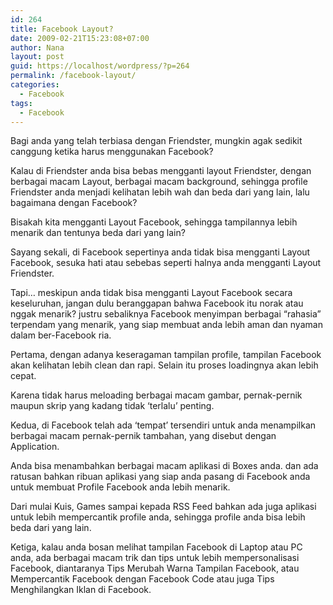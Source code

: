 ```yaml
---
id: 264
title: Facebook Layout?
date: 2009-02-21T15:23:08+07:00
author: Nana
layout: post
guid: https://localhost/wordpress/?p=264
permalink: /facebook-layout/
categories:
  - Facebook
tags:
  - Facebook
---
```

Bagi anda yang telah terbiasa dengan Friendster, mungkin agak sedikit canggung ketika harus menggunakan Facebook?

Kalau di Friendster anda bisa bebas mengganti layout Friendster, dengan berbagai macam Layout, berbagai macam background, sehingga profile Friendster anda menjadi kelihatan lebih wah dan beda dari yang lain, lalu bagaimana dengan Facebook?

Bisakah kita mengganti Layout Facebook, sehingga tampilannya lebih menarik dan tentunya beda dari yang lain?

Sayang sekali, di Facebook sepertinya anda tidak bisa mengganti Layout Facebook, sesuka hati atau sebebas seperti halnya anda mengganti Layout Friendster.

Tapi… meskipun anda tidak bisa mengganti Layout Facebook secara keseluruhan, jangan dulu beranggapan bahwa Facebook itu norak atau nggak menarik? justru sebaliknya Facebook menyimpan berbagai “rahasia” terpendam yang menarik, yang siap membuat anda lebih aman dan nyaman dalam ber-Facebook ria.

Pertama, dengan adanya keseragaman tampilan profile, tampilan Facebook akan kelihatan lebih clean dan rapi. Selain itu proses loadingnya akan lebih cepat.

Karena tidak harus meloading berbagai macam gambar, pernak-pernik maupun skrip yang kadang tidak ‘terlalu’ penting.

Kedua, di Facebook telah ada ‘tempat’ tersendiri untuk anda menampilkan berbagai macam pernak-pernik tambahan, yang disebut dengan Application.

Anda bisa menambahkan berbagai macam aplikasi di Boxes anda. dan ada ratusan bahkan ribuan aplikasi yang siap anda pasang di Facebook anda untuk membuat Profile Facebook anda lebih menarik.

Dari mulai Kuis, Games sampai kepada RSS Feed bahkan ada juga aplikasi untuk lebih mempercantik profile anda, sehingga profile anda bisa lebih beda dari yang lain.

Ketiga, kalau anda bosan melihat tampilan Facebook di Laptop atau PC anda, ada berbagai macam trik dan tips untuk lebih mempersonalisasi Facebook, diantaranya Tips Merubah Warna Tampilan Facebook, atau Mempercantik Facebook dengan Facebook Code atau juga Tips Menghilangkan Iklan di Facebook.